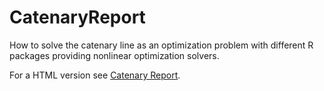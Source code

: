 # CatenaryReport

How to solve the catenary line as an optimization problem with different R packages providing nonlinear optimization solvers.

For a HTML version see [Catenary Report](http://htmlpreview.github.io/?https://hwborchers.lima-city.de/Presents/catenary.html).
